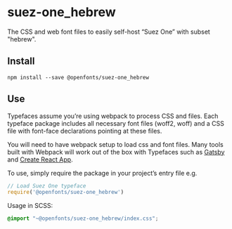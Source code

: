 
# suez-one_hebrew

The CSS and web font files to easily self-host “Suez One” with subset "hebrew".

## Install

`npm install --save @openfonts/suez-one_hebrew`

## Use

Typefaces assume you’re using webpack to process CSS and files. Each typeface
package includes all necessary font files (woff2, woff) and a CSS file with
font-face declarations pointing at these files.

You will need to have webpack setup to load css and font files. Many tools built
with Webpack will work out of the box with Typefaces such as [Gatsby](https://github.com/gatsbyjs/gatsby)
and [Create React App](https://github.com/facebookincubator/create-react-app).

To use, simply require the package in your project’s entry file e.g.

```javascript
// Load Suez One typeface
require('@openfonts/suez-one_hebrew')
```

Usage in SCSS:
```scss
@import "~@openfonts/suez-one_hebrew/index.css";
```

